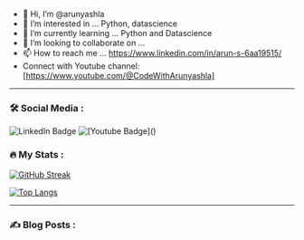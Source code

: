 - 👋 Hi, I’m @arunyashla
- 👀 I’m interested in ... Python, datascience
- 🌱 I’m currently learning ... Python and Datascience
- 💞️ I’m looking to collaborate on ...
- 📫 How to reach me ... https://www.linkedin.com/in/arun-s-6aa19515/
-  Connect with Youtube channel: [https://www.youtube.com/@CodeWithArunyashla]



---

### :hammer_and_wrench: Social Media : 

<div id="badges">
  <img src="https://img.shields.io/badge/LinkedIn-blue?style=for-the-badge&logo=linkedin&logoColor=white" alt="LinkedIn Badge"/>
  <img src="[https://img.shields.io/badge/YouTube-red?style=for-the-badge&logo=youtube&logoColor=white"](https://www.youtube.com/@CodeWithArunyashla]) alt="[Youtube Badge]()"/>
</div>


### :fire: My Stats :


[![GitHub Streak](http://github-readme-streak-stats.herokuapp.com?user=arunyashla&theme=dark&hide_border=true&date_format=M%20j%5B%2C%20Y%5D)](https://git.io/streak-stats)


[![Top Langs](https://github-readme-stats.vercel.app/api/top-langs/?username=arunyashla&layout=compact&theme=vision-friendly-dark)](https://github.com/anuraghazra/github-readme-stats)


---

### :writing_hand: Blog Posts :


<!---
arunyashla/arunyashla is a ✨ special ✨ repository because its `README.md` (this file) appears on your GitHub profile.
You can click the Preview link to take a look at your changes.
--->
